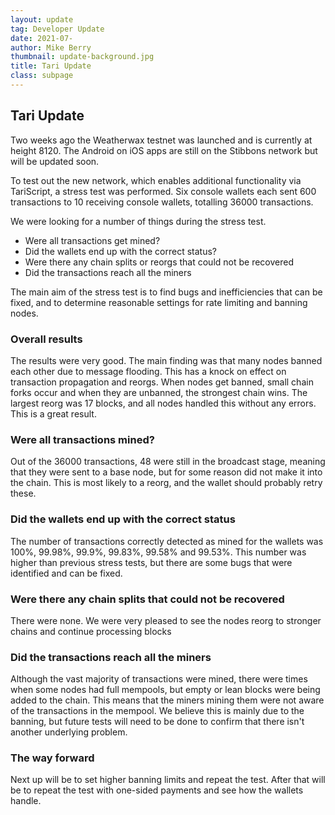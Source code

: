 ```yaml
---
layout: update
tag: Developer Update
date: 2021-07-
author: Mike Berry
thumbnail: update-background.jpg
title: Tari Update
class: subpage
---
```


## Tari Update

Two weeks ago the Weatherwax testnet was launched and is currently at height 8120. The Android on iOS apps are still on the Stibbons network but will be updated soon.

To test out the new network, which enables additional functionality via
TariScript, a stress test was performed. Six console wallets each sent 600
transactions to 10 receiving console wallets, totalling 36000 transactions.

We were looking for a number of things during the stress test.

- Were all transactions get mined?
- Did the wallets end up with the correct status?
- Were there any chain splits or reorgs that could not be recovered
- Did the transactions reach all the miners

The main aim of the stress test is to find bugs and inefficiencies that can be fixed, and to determine reasonable settings for rate limiting and banning nodes.

### Overall results

The results were very good. The main finding was that many nodes banned each other due to message flooding. This has a knock on effect on transaction propagation and reorgs. When nodes get banned, small chain forks occur and when they are unbanned, the strongest chain wins. The largest reorg was 17 blocks, and all nodes handled this without any errors. This is a great result.

### Were all transactions mined?

Out of the 36000 transactions, 48 were still in the broadcast stage, meaning that they were sent to a base node, but for some reason did not make it into the chain. This is most likely to a reorg, and the wallet should probably retry these.

### Did the wallets end up with the correct status

The number of transactions correctly detected as mined for the wallets was 100%, 99.98%, 99.9%, 99.83%, 99.58% and 99.53%. This number was higher than previous stress tests, but there are some bugs that were identified and can be fixed.

### Were there any chain splits that could not be recovered

There were none. We were very pleased to see the nodes reorg to stronger chains and continue processing blocks

### Did the transactions reach all the miners

Although the vast majority of transactions were mined, there were times when some nodes had full mempools, but empty or lean blocks were being added to the chain. This means that the miners mining them were not aware of the transactions in the mempool. We believe this is mainly due to the banning, but future tests will need to be done to confirm that there isn't another underlying problem.

### The way forward

Next up will be to set higher banning limits and repeat the test. After that will be to repeat the test with one-sided payments and see how the wallets handle.
